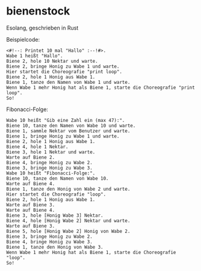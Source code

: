 # bienenstock
 Esolang, geschrieben in Rust


Beispielcode:

	<#!--: Printet 10 mal "Hallo" :--!#>.
	Wabe 1 heißt "Hallo".
	Biene 2, hole 10 Nektar und warte.
	Biene 2, bringe Honig zu Wabe 1 und warte.
	Hier startet die Choreografie "print loop".
	Biene 2, hole 1 Honig aus Wabe 1.
	Biene 1, tanze den Namen von Wabe 1 und warte.
	Wenn Wabe 1 mehr Honig hat als Biene 1, starte die Choreografie "print loop".
	So!

Fibonacci-Folge:

	Wabe 10 heißt "Gib eine Zahl ein (max 47):".
	Biene 10, tanze den Namen von Wabe 10 und warte.
	Biene 1, sammle Nektar vom Benutzer und warte.
	Biene 1, bringe Honig zu Wabe 1 und warte.
	Biene 2, hole 1 Honig aus Wabe 1.
	Biene 4, hole 1 Nektar.
	Biene 3, hole 1 Nektar und warte.
	Warte auf Biene 2.
	Biene 4, bringe Honig zu Wabe 2.
	Biene 3, bringe Honig zu Wabe 3.
	Wabe 10 heißt "Fibonacci-Folge:".
	Biene 10, tanze den Namen von Wabe 10.
	Warte auf Biene 4.
	Biene 1, tanze den Honig von Wabe 2 und warte.
	Hier startet die Choreografie "loop".
	Biene 2, hole 1 Honig aus Wabe 1.
	Warte auf Biene 3.
	Warte auf Biene 4.
	Biene 3, hole [Honig Wabe 3] Nektar.
	Biene 4, hole [Honig Wabe 2] Nektar und warte.
	Warte auf Biene 3.
	Biene 5, hole [Honig Wabe 2] Honig von Wabe 2.
	Biene 3, bringe Honig zu Wabe 2.
	Biene 4, bringe Honig zu Wabe 3.
	Biene 1, tanze den Honig von Wabe 3.
	Wenn Wabe 1 mehr Honig hat als Biene 1, starte die Choreografie "loop".
	So!
